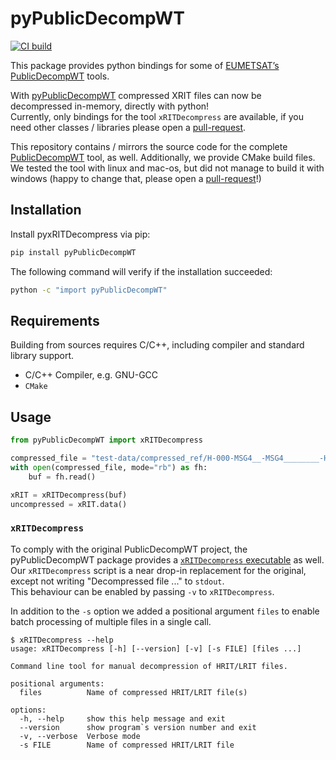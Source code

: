 # pyPublicDecompWT
[![CI build](https://github.com/sbrodehl/pyPublicDecompWT/actions/workflows/trigger.yml/badge.svg)](https://github.com/sbrodehl/pyPublicDecompWT/actions/workflows/trigger.yml)

This package provides python bindings for some of [EUMETSAT’s PublicDecompWT][2] tools.

With [pyPublicDecompWT][1] compressed XRIT files can now be decompressed in-memory, directly with python!  
Currently, only bindings for the tool `xRITDecompress` are available, if you need other classes / libraries please open a [pull-request][3].

This repository contains / mirrors the source code for the complete [PublicDecompWT][2] tool, as well.
Additionally, we provide CMake build files.
We tested the tool with linux and mac-os, but did not manage to build it with windows (happy to change that, please open a [pull-request][3]!)

## Installation

Install pyxRITDecompress via pip:
```bash
pip install pyPublicDecompWT
```

The following command will verify if the installation succeeded:

```bash
python -c "import pyPublicDecompWT"
```

## Requirements
Building from sources requires C/C++, including compiler and standard library support.

- C/C++ Compiler, e.g. GNU-GCC
- `CMake`

## Usage

```python
from pyPublicDecompWT import xRITDecompress

compressed_file = "test-data/compressed_ref/H-000-MSG4__-MSG4________-HRV______-000012___-202105260000-C_"
with open(compressed_file, mode="rb") as fh:
    buf = fh.read()

xRIT = xRITDecompress(buf)
uncompressed = xRIT.data()
```

### `xRITDecompress`

To comply with the original PublicDecompWT project, the pyPublicDecompWT package provides a [`xRITDecompress` executable](scripts/xRITDecompress) as well.  
Our `xRITDecompress` script is a near drop-in replacement for the original, except not writing "Decompressed file ..." to `stdout`.  
This behaviour can be enabled by passing `-v` to `xRITDecompress`.  

In addition to the `-s` option we added a positional argument `files` to enable batch processing of multiple files in a single call.

```
$ xRITDecompress --help
usage: xRITDecompress [-h] [--version] [-v] [-s FILE] [files ...]

Command line tool for manual decompression of HRIT/LRIT files.

positional arguments:
  files          Name of compressed HRIT/LRIT file(s)

options:
  -h, --help     show this help message and exit
  --version      show program`s version number and exit
  -v, --verbose  Verbose mode
  -s FILE        Name of compressed HRIT/LRIT file
```

[1]: https://github.com/sbrodehl/pyPublicDecompWT
[2]: https://gitlab.eumetsat.int/open-source/PublicDecompWT
[3]: https://github.com/sbrodehl/pyPublicDecompWT/pulls
